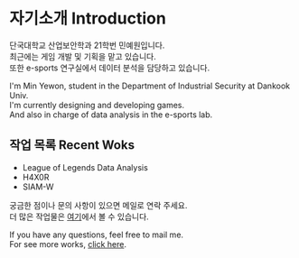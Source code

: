 # 자기소개  Introduction

단국대학교 산업보안학과 21학번 민예원입니다.  
최근에는 게임 개발 및 기획을 맡고 있습니다.  
또한 e-sports 연구실에서 데이터 분석을 담당하고 있습니다.  

I'm Min Yewon, student in the Department of Industrial Security at Dankook Univ.  
I'm currently designing and developing games.  
And also in charge of data analysis in the e-sports lab.  


## 작업 목록  Recent Woks

- League of Legends Data Analysis
- H4X0R
- SIAM-W

궁금한 점이나 문의 사항이 있으면 메일로 연락 주세요.  
더 많은 작업물은 [여기](/projects/)에서 볼 수 있습니다.  

If you have any questions, feel free to mail me.  
For see more works, [click here](/projects/).
